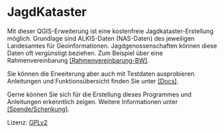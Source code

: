 # JagdKataster

Mit dieser QGIS-Erweiterung ist eine kostenfreie Jagdkataster-Erstellung möglich.
Grundlage sind ALKIS-Daten (NAS-Daten) des jeweiligen Landesamtes für Geoinformationen. Jagdgenossenschaften können diese Daten oft vergünstigt beziehen. Zum Beispiel über eine Rahmenvereinbarung  [\[Rahmenvereinbarung-BW\]](https://www.lgl-bw.de/export/sites/lgl/unsere-themen/Produkte/Galerien/Dokumente/Rahmenvereinbarung_Jagdgenossenschaften_und_Eigenjagdbesitzer_2008.pdf).

Sie können die Erweiterung aber auch mit Testdaten ausprobieren. Anleitungen und Funktionsübersicht finden Sie unter [\[Docs\]](https://github.com/skorpsim/JagdKataster/tree/master/docs).

Gerne können Sie sich für die Erstellung dieses Programmes und Anleitungen erkenntlich zeigen. Weitere Informationen unter [\[Spende/Schenkung\]](https://github.com/skorpsim/JagdKataster/tree/master/docs/07_Spenden.pdf).


Lizenz: [GPLv2](http://www.gnu.org/licenses/old-licenses/gpl-2.0.en.html)